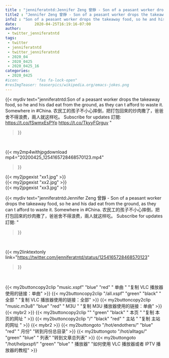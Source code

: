 ```yaml
---
title : "jenniferatntd:Jennifer Zeng 曾錚 - Son of a peasant worker drops the takeaway food, so he and his dad eat from the ground, as they can t afford to waste it. Somewhere in #China.  农民工的孩子不小心摔倒，把打包回來的炒肉撒了，爸爸舍不得浪费，兩人就这样吃。 Subscribe for updates 訂閱: "
title2 : "Jennifer Zeng 曾錚 - Son of a peasant worker drops the takeaway food, so he and his dad eat from the ground, as they can t afford to waste it. Somewhere in #China.  农民工的孩子不小心摔倒，把打包回來的炒肉撒了，爸爸舍不得浪费，兩人就这样吃。 Subscribe for updates 訂閱: "
info2 : "Son of a peasant worker drops the takeaway food, so he and his dad eat from the ground, as they can t afford to waste it. Somewhere in #China.  农民工的孩子不小心摔倒，把打包回來的炒肉撒了，爸爸舍不得浪费，兩人就这样吃。 Subscribe for updates 訂閱: https://t.co/fSwmxEsPYp https://t.co/TkyyFGrguv "
date:        2020-04-25T16:19:16-07:00
author:
 - twitter_jenniferatntd
tags:
 - twitter
 - jenniferatntd
 - twitter_jenniferatntd
 - 2020_04
 - 2020_0425
 - 2020_0425_16
categories:
 - 2020_0425
#icon:        "fas fa-lock-open"
#resImgTeaser: teaserpics/wikipedia.org/emacs-jokes.png
---
```


{{< mydiv text="jenniferatntd:Son of a peasant worker drops the takeaway food, so he and his dad eat from the ground, as they can t afford to waste it. Somewhere in #China.  农民工的孩子不小心摔倒，把打包回來的炒肉撒了，爸爸舍不得浪费，兩人就这样吃。 Subscribe for updates 訂閱: https://t.co/fSwmxEsPYp https://t.co/TkyyFGrguv "
>}}
<br>


{{< my2mp4withjpgdownload mp4="20200425_1254165728468570123.mp4"
>}}

{{< my2jpgexist "xx1.jpg" >}}<br>
{{< my2jpgexist "xx2.jpg" >}}<br>
{{< my2jpgexist "xx3.jpg" >}}<br>



{{< mydiv text="jenniferatntd:Jennifer Zeng 曾錚 - Son of a peasant worker drops the takeaway food, so he and his dad eat from the ground, as they can t afford to waste it. Somewhere in #China.  农民工的孩子不小心摔倒，把打包回來的炒肉撒了，爸爸舍不得浪费，兩人就这样吃。 Subscribe for updates 訂閱: "
>}}
<br>

{{< my2linktextonly link="https://twitter.com/jenniferatntd/status/1254165728468570123"
>}}


<br>

{{< my2buttoncopy2clip "music.xspf"        "blue"   "red"    " 单曲 "  "复制 VLC 播放器使用的链接：单曲" >}} {{< my2buttoncopy2clip "/all.xspf"         "green"  "black"  " 全部 "  "复制 VLC 播放器使用的链接：全部" >}} {{< my2buttoncopy2clip "music.m3u8"        "blue"   "red"    " M3U  "    "复制 M3U 播放器使用的链接：单曲" >}} {{< mybr2 >}} {{< my2buttoncopy2clip ""                  "green"  "black"  " 本页 "    "复制 本页的网址 " >}} {{< my2buttoncopy2clip "/"                 "black"  "red"    " 主站 "    "复制 主站的网址 " >}} {{< mybr2 >}} {{< my2buttongoto      "/hot/endothers/"   "blue"   "red"    " 月份"   "转到月份总目录" >}} {{< my2buttongoto      "/hot/alltags/"     "green"  "blue"   " 列表"   "转到文章总列表" >}} {{< my2buttongoto      "/hot/helpxspf/"    "green"  "blue"   " 播放器" "如何使用 VLC 播放器或者 IPTV 播放器的教程" >}} 
